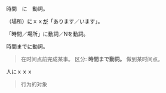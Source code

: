 時間　に　動詞。

（場所）にｘｘ[が](が.md)「あります／います」。

「時間／場所」に動詞／Nを動詞。

時間までに動詞。
> 在时间点前完成某事。
> 区分: **時間まで動詞。** 做到某时间点。


人にｘｘｘ
> 行为的对象